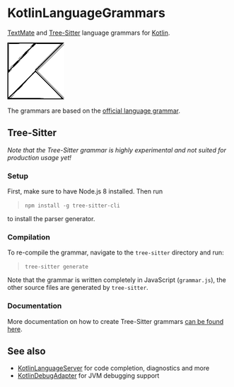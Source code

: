 # KotlinLanguageGrammars
[TextMate](https://macromates.com/manual/en/language_grammars) and [Tree-Sitter](http://tree-sitter.github.io/tree-sitter/) language grammars for [Kotlin](https://kotlinlang.org).

![Icon](Icon128.png)

The grammars are based on the [official language grammar](https://kotlinlang.org/docs/reference/grammar.html).

## Tree-Sitter
_Note that the Tree-Sitter grammar is highly experimental and not suited for production usage yet!_

### Setup

First, make sure to have Node.js 8 installed. Then run

>`npm install -g tree-sitter-cli`

to install the parser generator.

### Compilation

To re-compile the grammar, navigate to the `tree-sitter` directory and run:

>`tree-sitter generate`

Note that the grammar is written completely in JavaScript (`grammar.js`), the other source files are generated by `tree-sitter`.

### Documentation

More documentation on how to create Tree-Sitter grammars [can be found here](https://tree-sitter.github.io/tree-sitter/creating-parsers).

## See also

* [KotlinLanguageServer](https://github.com/fwcd/KotlinLanguageServer) for code completion, diagnostics and more
* [KotlinDebugAdapter](https://github.com/fwcd/KotlinDebugAdapter) for JVM debugging support
